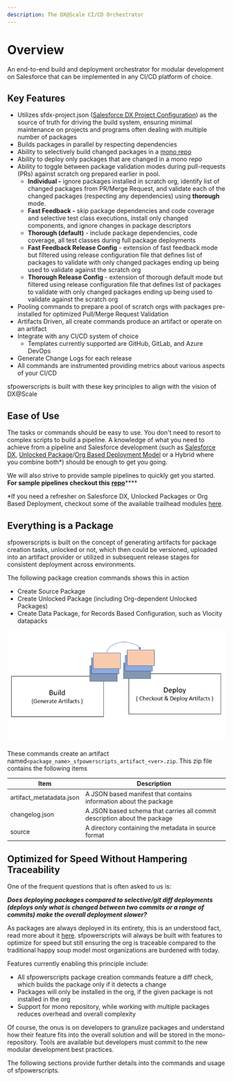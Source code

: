 ```yaml
---
description: The DX@Scale CI/CD Orchestrator
---
```


# Overview

An end-to-end build and deployment orchestrator for modular development on Salesforce that can be implemented in any CI/CD platform of choice.&#x20;

## **Key Features**

* Utilizes sfdx-project.json ([Salesforce DX Project Configuration](https://developer.salesforce.com/docs/atlas.en-us.sfdx\_dev.meta/sfdx\_dev/sfdx\_dev\_ws\_config.htm)) as the source of truth for driving the build system, ensuring minimal maintenance on projects and programs often dealing with multiple number of packages
* Builds packages in parallel by respecting dependencies
* Ability to selectively build changed packages in a [mono repo](https://en.wikipedia.org/wiki/Monorepo)
* Ability to deploy only packages that are changed in a mono repo
* Ability to toggle between package validation modes during pull-requests (PRs) against scratch org prepared earlier in pool.
  * **Individual -** ignore packages installed in scratch org, identify list of changed packages from PR/Merge Request, and validate each of the changed packages (respecting any dependencies) using **thorough** mode.
  * **Fast Feedback -** skip package dependencies and code coverage and selective test class executions, install only changed components, and ignore changes in package descriptors &#x20;
  * **Thorough (default)** - include package dependencies, code coverage, all test classes during full package deployments
  * **Fast Feedback Release Config** - extension of fast feedback mode but filtered using release configuration file that defines list of packages to validate with only changed packages ending up being used to validate against the scratch org
  * **Thorough Release Config** -  extension of thorough default mode but filtered using release configuration file that defines list of packages to validate with only changed packages ending up being used to validate against the scratch org
* Pooling commands to prepare a pool of scratch orgs with packages pre-installed for optimized Pull/Merge Request Validation
* Artifacts Driven, all create commands produce an artifact or operate on an artifact
* Integrate with any CI/CD system of choice
  * Templates currently supported are GitHub, GitLab, and Azure DevOps
* Generate Change Logs for each release
* All commands are instrumented providing metrics about various aspects of your CI/CD

sfpowerscripts is built with these key principles to align with the vision of DX@Scale

## Ease of Use

The tasks or commands should be easy to use. You don't need to resort to complex scripts to build a pipeline. A knowledge of what you need to achieve from a pipeline and Salesforce development (such as [Salesforce DX](https://developer.salesforce.com/docs/atlas.en-us.sfdx\_dev.meta/sfdx\_dev/sfdx\_dev\_intro.htm), [Unlocked Package](https://developer.salesforce.com/docs/atlas.en-us.sfdx\_dev.meta/sfdx\_dev/sfdx\_dev\_unlocked\_pkg\_intro.htm)/[Org Based Deployment Model](https://trailhead.salesforce.com/content/learn/modules/org-development-model) or a Hybrid where you combine both\*) should be enough to get you going.

We will also strive to provide sample pipelines to quickly get you started. **For sample pipelines checkout this** [**repo**](https://github.com/dxatscale/dxatscale-template)\*\*\*\*

\*If you need a refresher on Salesforce DX, Unlocked Packages or Org Based Deployment, checkout some of the available trailhead modules [here](https://trailhead.salesforce.com/en/users/dxatscale/trailmixes/sfdx-devops-starter-pack).

## Everything is a Package

sfpowerscripts is built on the concept of generating artifacts for package creation tasks, unlocked or not, which then could be versioned, uploaded into an artifact provider or utilized in subsequent release stages for consistent deployment across environments.

The following package creation commands shows this in action

* Create Source Package
* Create Unlocked Package (including Org-dependent Unlocked Packages)
* Create Data Package, for Records Based Configuration, such as Vlocity datapacks

![](<../.gitbook/assets/image (46).png>)

These commands create an artifact named`<package_name>_sfpowerscripts_artifact_<ver>.zip`. This zip file contains the following items

| Item                      | Description                                                               |
| ------------------------- | ------------------------------------------------------------------------- |
| artifact\_metatadata.json | A JSON based manifest that contains information about the package         |
| changelog.json            | A JSON based schema that carries all commit description about the package |
| source                    | A directory containing the metadata in source format                      |

## Optimized for Speed Without Hampering Traceability

One of the frequent questions that is often asked to us is:

_**Does deploying packages compared to selective/git diff deployments (deploys only what is changed between two commits or a range of commits) make the overall deployment slower?**_

As packages are always deployed in its entirety, this is an understood fact, read more about it [here](../development-practices/modular-deployment.md). sfpowerscripts will always be built with features to optimize for speed but still ensuring the org is traceable compared to the traditional happy soup model most organizations are burdened with today.

Features currently enabling this principle include:

* All sfpowerscripts package creation commands feature a diff check, which builds the package only if it detects a change
* Packages will only be installed in the org, if the given package is not installed in the org
* Support for mono repository, while working with multiple packages reduces overhead and overall complexity

Of course, the onus is on developers to granulize packages and understand how their feature fits into the overall solution and will be stored in the mono-repository.  Tools are available but developers must commit to the new modular development best practices. &#x20;

The following sections provide further details into the commands and usage of sfpowerscripts.

